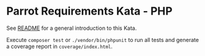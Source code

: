 # Parrot Requirements Kata - PHP

See [README](../README.md) for a general introduction to this Kata.

Execute `composer test` or `./vendor/bin/phpunit` to run all tests and generate a coverage
report in `coverage/index.html`.
